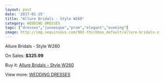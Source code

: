 ```yaml
---
layout: post
date: '2017-01-25'
title: "Allure Bridals - Style W260"
category: WEDDING DRESSES
tags: ["dresses","junoesque","prom","elegant","evening"]
image: http://img.sequinious.com/902-thickbox_default/allure-bridals-style-w260.jpg
---
```

Allure Bridals - Style W260

On Sales: **$325.99**
<a href="https://www.sequinious.com/wedding-dresses/333-allure-bridals-style-w260.html"><amp-img layout="responsive" width="600" height="600" src="//img.sequinious.com/902-thickbox_default/allure-bridals-style-w260.jpg" alt="Allure Bridals - Style W260 0" /></a>
<a href="https://www.sequinious.com/wedding-dresses/333-allure-bridals-style-w260.html"><amp-img layout="responsive" width="600" height="600" src="//img.sequinious.com/904-thickbox_default/allure-bridals-style-w260.jpg" alt="Allure Bridals - Style W260 1" /></a>
<a href="https://www.sequinious.com/wedding-dresses/333-allure-bridals-style-w260.html"><amp-img layout="responsive" width="600" height="600" src="//img.sequinious.com/903-thickbox_default/allure-bridals-style-w260.jpg" alt="Allure Bridals - Style W260 2" /></a>

Buy it: [Allure Bridals - Style W260](https://www.sequinious.com/wedding-dresses/333-allure-bridals-style-w260.html "Allure Bridals - Style W260")

View more: [WEDDING DRESSES](https://www.sequinious.com/2-wedding-dresses "WEDDING DRESSES")